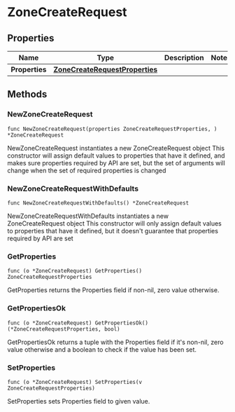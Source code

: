 # ZoneCreateRequest

## Properties

|Name | Type | Description | Notes|
|------------ | ------------- | ------------- | -------------|
|**Properties** | [**ZoneCreateRequestProperties**](ZoneCreateRequestProperties.md) |  | |

## Methods

### NewZoneCreateRequest

`func NewZoneCreateRequest(properties ZoneCreateRequestProperties, ) *ZoneCreateRequest`

NewZoneCreateRequest instantiates a new ZoneCreateRequest object
This constructor will assign default values to properties that have it defined,
and makes sure properties required by API are set, but the set of arguments
will change when the set of required properties is changed

### NewZoneCreateRequestWithDefaults

`func NewZoneCreateRequestWithDefaults() *ZoneCreateRequest`

NewZoneCreateRequestWithDefaults instantiates a new ZoneCreateRequest object
This constructor will only assign default values to properties that have it defined,
but it doesn't guarantee that properties required by API are set

### GetProperties

`func (o *ZoneCreateRequest) GetProperties() ZoneCreateRequestProperties`

GetProperties returns the Properties field if non-nil, zero value otherwise.

### GetPropertiesOk

`func (o *ZoneCreateRequest) GetPropertiesOk() (*ZoneCreateRequestProperties, bool)`

GetPropertiesOk returns a tuple with the Properties field if it's non-nil, zero value otherwise
and a boolean to check if the value has been set.

### SetProperties

`func (o *ZoneCreateRequest) SetProperties(v ZoneCreateRequestProperties)`

SetProperties sets Properties field to given value.



